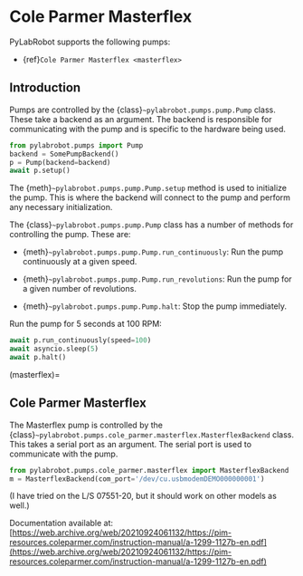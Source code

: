 # Cole Parmer Masterflex

PyLabRobot supports the following pumps:

- {ref}`Cole Parmer Masterflex <masterflex>`

## Introduction

Pumps are controlled by the {class}`~pylabrobot.pumps.pump.Pump` class. These take a backend as an argument. The backend is responsible for communicating with the pump and is specific to the hardware being used.

```python
from pylabrobot.pumps import Pump
backend = SomePumpBackend()
p = Pump(backend=backend)
await p.setup()
```

The {meth}`~pylabrobot.pumps.pump.Pump.setup` method is used to initialize the pump. This is where the backend will connect to the pump and perform any necessary initialization.

The {class}`~pylabrobot.pumps.pump.Pump` class has a number of methods for controlling the pump. These are:

- {meth}`~pylabrobot.pumps.pump.Pump.run_continuously`: Run the pump continuously at a given speed.

- {meth}`~pylabrobot.pumps.pump.Pump.run_revolutions`: Run the pump for a given number of revolutions.

- {meth}`~pylabrobot.pumps.pump.Pump.halt`: Stop the pump immediately.

Run the pump for 5 seconds at 100 RPM:

```python
await p.run_continuously(speed=100)
await asyncio.sleep(5)
await p.halt()
```

(masterflex)=

## Cole Parmer Masterflex

The Masterflex pump is controlled by the {class}`~pylabrobot.pumps.cole_parmer.masterflex.MasterflexBackend` class. This takes a serial port as an argument. The serial port is used to communicate with the pump.

```python
from pylabrobot.pumps.cole_parmer.masterflex import MasterflexBackend
m = MasterflexBackend(com_port='/dev/cu.usbmodemDEMO000000001')
```

(I have tried on the L/S 07551-20, but it should work on other models as well.)

Documentation available at: [https://web.archive.org/web/20210924061132/https://pim-resources.coleparmer.com/instruction-manual/a-1299-1127b-en.pdf](https://web.archive.org/web/20210924061132/https://pim-resources.coleparmer.com/instruction-manual/a-1299-1127b-en.pdf)
